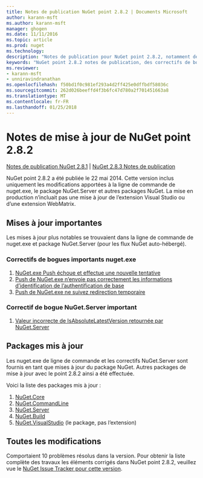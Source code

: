 ```yaml
---
title: Notes de publication NuGet point 2.8.2 | Documents Microsoft
author: karann-msft
ms.author: karann-msft
manager: ghogen
ms.date: 11/11/2016
ms.topic: article
ms.prod: nuget
ms.technology: 
description: "Notes de publication pour NuGet point 2.8.2, notamment de problèmes connus, des correctifs de bogues, les fonctionnalités ajoutées et dcr."
keywords: "NuGet point 2.8.2 notes de publication, des correctifs de bogues, problèmes connus, ajouté des fonctionnalités, DCR"
ms.reviewer:
- karann-msft
- unniravindranathan
ms.openlocfilehash: f50bd1f0c981ef293a4d2ff425e0dffbdf58036c
ms.sourcegitcommit: 262d026beeffd4f3b6fc47d780a2f701451663a8
ms.translationtype: MT
ms.contentlocale: fr-FR
ms.lasthandoff: 01/25/2018
---
```

# <a name="nuget-282-release-notes"></a>Notes de mise à jour de NuGet point 2.8.2

[Notes de publication NuGet 2.8.1](../release-notes/nuget-2.8.1.md) | [NuGet 2.8.3 Notes de publication](../release-notes/nuget-2.8.3.md)

NuGet point 2.8.2 a été publiée le 22 mai 2014.  Cette version inclus uniquement les modifications apportées à la ligne de commande de nuget.exe, le package NuGet.Server et autres packages NuGet.  La mise en production n’incluait pas une mise à jour de l’extension Visual Studio ou d’une extension WebMatrix.

## <a name="notable-updates"></a>Mises à jour importantes

Les mises à jour plus notables se trouvaient dans la ligne de commande de nuget.exe et package NuGet.Server (pour les flux NuGet auto-hébergé).

### <a name="important-nugetexe-bug-fixes"></a>Correctifs de bogues importants nuget.exe

1. [NuGet.exe Push échoue et effectue une nouvelle tentative](https://nuget.codeplex.com/workitem/4000)
1. [Push de NuGet.exe n’envoie pas correctement les informations d’identification de l’authentification de base](https://nuget.codeplex.com/workitem/4109)
1. [Push de NuGet.exe ne suivez redirection temporaire](https://nuget.codeplex.com/workitem/4050)

### <a name="important-nugetserver-bug-fix"></a>Correctif de bogue NuGet.Server important

1. [Valeur incorrecte de IsAbsoluteLatestVersion retournée par NuGet.Server](https://nuget.codeplex.com/workitem/4147)

## <a name="packages-updated"></a>Packages mis à jour

Les nuget.exe de ligne de commande et les correctifs NuGet.Server sont fournis en tant que mises à jour du package NuGet.  Autres packages de mise à jour avec le point 2.8.2 ainsi a été effectuée.

Voici la liste des packages mis à jour :

1. [NuGet.Core](https://www.nuget.org/packages/NuGet.Core/)
1. [NuGet.CommandLine](https://www.nuget.org/packages/NuGet.CommandLine/)
1. [NuGet.Server](https://www.nuget.org/packages/NuGet.Server/)
1. [NuGet.Build](https://www.nuget.org/packages/NuGet.Build/)
1. [NuGet.VisualStudio](https://www.nuget.org/packages/NuGet.VisualStudio/) (le package, pas l’extension)

## <a name="all-changes"></a>Toutes les modifications
Comportaient 10 problèmes résolus dans la version. Pour obtenir la liste complète des travaux les éléments corrigés dans NuGet point 2.8.2, veuillez vue le [NuGet Issue Tracker pour cette version](https://nuget.codeplex.com/workitem/list/advanced?keyword=&status=All&type=All&priority=All&release=NuGet%202.8.2&assignedTo=All&component=All&sortField=LastUpdatedDate&sortDirection=Descending&page=0&reasonClosed=All).
